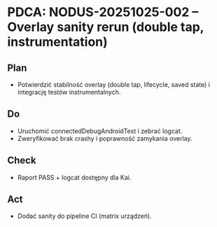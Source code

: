# PDCA: NODUS-20251025-002 – Overlay sanity rerun (double tap, instrumentation)

## Plan
- Potwierdzić stabilność overlay (double tap, lifecycle, saved state) i integrację testów instrumentalnych.

## Do
- Uruchomić connectedDebugAndroidTest i zebrać logcat.
- Zweryfikować brak crashy i poprawność zamykania overlay.

## Check
- Raport PASS + logcat dostępny dla Kai.

## Act
- Dodać sanity do pipeline CI (matrix urządzeń).
